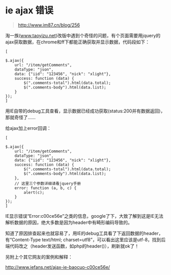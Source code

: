 # ie ajax 错误

>  http://www.im87.cn/blog/256

淘一族(www.taoyizu.net)改版中遇到个奇怪的问题，有个页面需要用jquery的ajax获取数据，在chrome和ff下都能正确获取并显示数据，代码段如下：
```
[

$.ajax({
    url: "/item/getComments",
    dataType: "json",
    data: {"iid": "123456", "nick": "xlight"},
    success: function (data) {
        $(".comments-total").html(data.total);
        $(".comments-body").html(data.list);
    }
});
]  
```
用IE自带的debug工具查看，显示数据已经成功获取(status:200并有数据返回)，那就奇怪了……

给ajax加上error回调：
```
[

$.ajax({
    url: "/item/getComments",
    dataType: "json",
    data: {"iid": "123456", "nick": "xlight"},
    success: function (data) {
        $(".comments-total").html(data.total);
        $(".comments-body").html(data.list);
    },
    // 这里三个参数详细请看jquery手册
    error: function (a, b, c) {
        alert(c);
    }
});
]  
```
IE显示错误“Error:c00ce56e”之类的信息，google了下，大致了解到这是IE无法解析数据的原因，绝大多数是因为header中有畸形编码导致的。

知道了原因排查起来也就容易了，用IE的debug工具看了下返回数据的header，有“Content-Type text/html; charset=utf8”，可以看出这里应该是utf-8，找到后端代码改之（header发送函数，如php的header()），刷新就ok了！

另附上个其它网友的案例和解释：

http://www.iefans.net/ajax-ie-baocuo-c00ce56e/